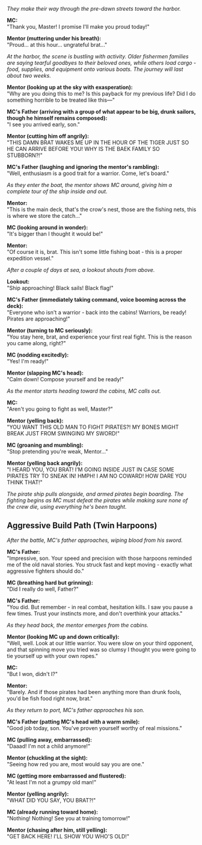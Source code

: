 _They make their way through the pre-dawn streets toward the harbor._

**MC:**  
"Thank you, Master! I promise I'll make you proud today!"

**Mentor (muttering under his breath):**  
"Proud... at this hour... ungrateful brat..."

_At the harbor, the scene is bustling with activity. Older fishermen families are saying tearful goodbyes to their beloved ones, while others load cargo - food, supplies, and equipment onto various boats. The journey will last about two weeks._

**Mentor (looking up at the sky with exasperation):**  
"Why are you doing this to me? Is this payback for my previous life? Did I do something horrible to be treated like this—"

**MC's Father (arriving with a group of what appear to be big, drunk sailors, though he himself remains composed):**  
"I see you arrived early, son."

**Mentor (cutting him off angrily):**  
"THIS DAMN BRAT WAKES ME UP IN THE HOUR OF THE TIGER JUST SO HE CAN ARRIVE BEFORE YOU! WHY IS THE BAEK FAMILY SO STUBBORN?!"

**MC's Father (laughing and ignoring the mentor's rambling):**  
"Well, enthusiasm is a good trait for a warrior. Come, let's board."

_As they enter the boat, the mentor shows MC around, giving him a complete tour of the ship inside and out._

**Mentor:**  
"This is the main deck, that's the crow's nest, those are the fishing nets, this is where we store the catch..."

**MC (looking around in wonder):**  
"It's bigger than I thought it would be!"

**Mentor:**  
"Of course it is, brat. This isn't some little fishing boat - this is a proper expedition vessel."

_After a couple of days at sea, a lookout shouts from above._

**Lookout:**  
"Ship approaching! Black sails! Black flag!"

**MC's Father (immediately taking command, voice booming across the deck):**  
"Everyone who isn't a warrior - back into the cabins! Warriors, be ready! Pirates are approaching!"

**Mentor (turning to MC seriously):**  
"You stay here, brat, and experience your first real fight. This is the reason you came along, right?"

**MC (nodding excitedly):**  
"Yes! I'm ready!"

**Mentor (slapping MC's head):**  
"Calm down! Compose yourself and be ready!"

_As the mentor starts heading toward the cabins, MC calls out._

**MC:**  
"Aren't you going to fight as well, Master?"

**Mentor (yelling back):**  
"YOU WANT THIS OLD MAN TO FIGHT PIRATES?! MY BONES MIGHT BREAK JUST FROM SWINGING MY SWORD!"

**MC (groaning and mumbling):**  
"Stop pretending you're weak, Mentor..."

**Mentor (yelling back angrily):**  
"I HEARD YOU, YOU BRAT! I'M GOING INSIDE JUST IN CASE SOME PIRATES TRY TO SNEAK IN! HMPH! I AM NO COWARD! HOW DARE YOU THINK THAT!"

_The pirate ship pulls alongside, and armed pirates begin boarding. The fighting begins as MC must defeat the pirates while making sure none of the crew die, using everything he's been taught._

## **Aggressive Build Path (Twin Harpoons)**

_After the battle, MC's father approaches, wiping blood from his sword._

**MC's Father:**  
"Impressive, son. Your speed and precision with those harpoons reminded me of the old naval stories. You struck fast and kept moving - exactly what aggressive fighters should do."

**MC (breathing hard but grinning):**  
"Did I really do well, Father?"

**MC's Father:**  
"You did. But remember - in real combat, hesitation kills. I saw you pause a few times. Trust your instincts more, and don't overthink your attacks."

_As they head back, the mentor emerges from the cabins._

**Mentor (looking MC up and down critically):**  
"Well, well. Look at our little warrior. You were slow on your third opponent, and that spinning move you tried was so clumsy I thought you were going to tie yourself up with your own ropes."

**MC:**  
"But I won, didn't I?"

**Mentor:**  
"Barely. And if those pirates had been anything more than drunk fools, you'd be fish food right now, brat."

_As they return to port, MC's father approaches his son._

**MC's Father (patting MC's head with a warm smile):**  
"Good job today, son. You've proven yourself worthy of real missions."

**MC (pulling away, embarrassed):**  
"Daaad! I'm not a child anymore!"

**Mentor (chuckling at the sight):**  
"Seeing how red you are, most would say you are one."

**MC (getting more embarrassed and flustered):**  
"At least I'm not a grumpy old man!"

**Mentor (yelling angrily):**  
"WHAT DID YOU SAY, YOU BRAT?!"

**MC (already running toward home):**  
"Nothing! Nothing! See you at training tomorrow!"

**Mentor (chasing after him, still yelling):**  
"GET BACK HERE! I'LL SHOW YOU WHO'S OLD!"
